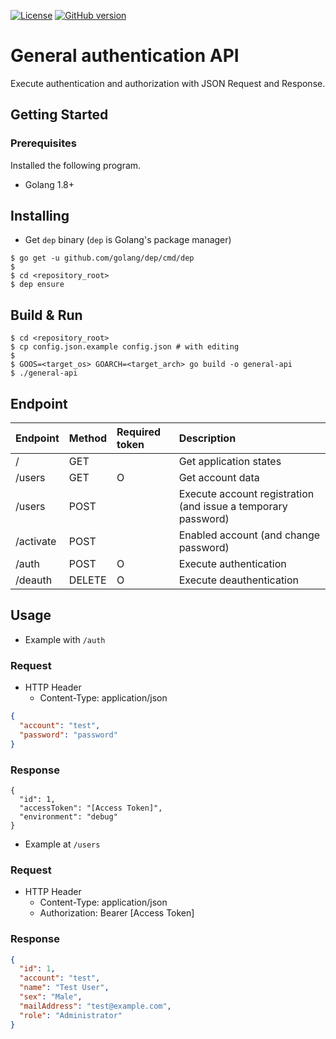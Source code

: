 [![License](https://img.shields.io/badge/License-BSD%203--Clause-blue.svg)](https://github.com/gotoeveryone/myrecipe/blob/master/LICENSE)
[![GitHub version](https://badge.fury.io/gh/gotoeveryone%2Fgeneral-api.svg)](https://badge.fury.io/gh/gotoeveryone%2Fgeneral-api)

# General authentication API

Execute authentication and authorization with JSON Request and Response.

## Getting Started

### Prerequisites

Installed the following program.

- Golang 1.8+

## Installing

- Get `dep` binary (`dep` is Golang's package manager)

```
$ go get -u github.com/golang/dep/cmd/dep
$
$ cd <repository_root>
$ dep ensure
```

## Build & Run

```
$ cd <repository_root>
$ cp config.json.example config.json # with editing
$
$ GOOS=<target_os> GOARCH=<target_arch> go build -o general-api
$ ./general-api
```

## Endpoint

|Endpoint|Method|Required token|Description|
|:--|:--|:--|:--|
|/|GET||Get application states|
|/users|GET|O|Get account data|
|/users|POST||Execute account registration (and issue a temporary password)|
|/activate|POST||Enabled account (and change password)|
|/auth|POST|O|Execute authentication|
|/deauth|DELETE|O|Execute deauthentication|

## Usage

- Example with `/auth`

### Request

- HTTP Header
  - Content-Type: application/json

```json
{
  "account": "test",
  "password": "password"
}
```

### Response

```
{
  "id": 1,
  "accessToken": "[Access Token]",
  "environment": "debug"
}
```

- Example at `/users`

### Request

- HTTP Header
  - Content-Type: application/json
  - Authorization: Bearer [Access Token]

### Response

```json
{
  "id": 1,
  "account": "test",
  "name": "Test User",
  "sex": "Male",
  "mailAddress": "test@example.com",
  "role": "Administrator"
}
```

